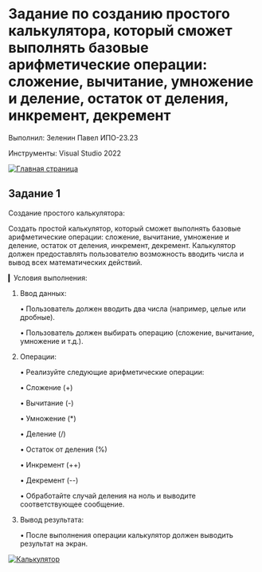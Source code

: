 # Задание по созданию простого калькулятора, который сможет выполнять базовые арифметические операции: сложение, вычитание, умножение и деление, остаток от деления, инкремент, декремент
Выполнил: Зеленин Павел ИПО-23.23

Инструменты: Visual Studio 2022

[![Главная страница](https://img.shields.io/badge/🏠_Главная_страница-4285F4?style=for-the-badge&logo=home-assistant&logoColor=white)](https://github.com/MinorityKilla/homeworkZelenin/blob/main/README.md)

## Задание 1
Создание простого калькулятора:

Cоздать простой калькулятор, который сможет выполнять базовые арифметические операции: сложение, вычитание, умножение и деление, остаток от деления, инкремент, декремент. Калькулятор должен предоставлять пользователю возможность вводить числа и вывод всех математических действий.

▎Условия выполнения:

1. Ввод данных:

   • Пользователь должен вводить два числа (например, целые или дробные).

   • Пользователь должен выбирать операцию (сложение, вычитание, умножение и т.д.).

2. Операции:

   • Реализуйте следующие арифметические операции:

     • Сложение (+)

     • Вычитание (-)

     • Умножение (*)

     • Деление (/)

     •  Остаток от деления (%)

     •  Инкремент (++)

      •  Декремент (--)

   • Обработайте случай деления на ноль и выводите соответствующее сообщение.

3. Вывод результата:

   • После выполнения операции калькулятор должен выводить результат на экран.


[![Калькулятор](https://img.shields.io/badge/🧮_Калькулятор-009688?style=for-the-badge&logo=csharp&logoColor=white)](https://github.com/MinorityKilla/homeworkZelenin/blob/main/Tasks/Изучение%20переменных%20и%20констант%2C%20литералов%2C%20типов%20данных%2C%20консольный%20вводвывод/Program.cs)
